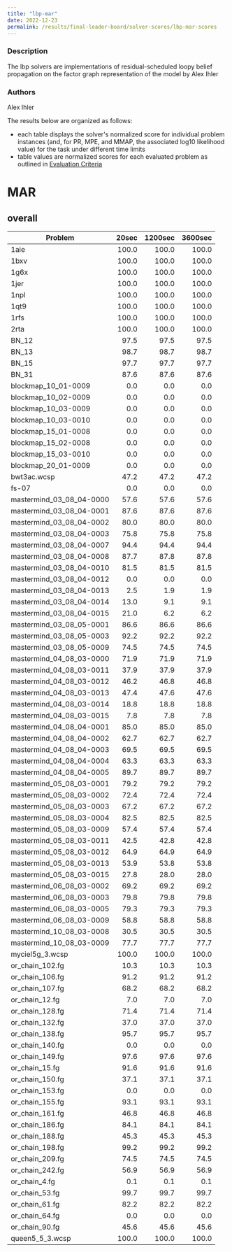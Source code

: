 ```yaml
---
title: "lbp-mar"
date: 2022-12-23
permalink: /results/final-leader-board/solver-scores/lbp-mar-scores
---
```



### Description

The lbp solvers are implementations of residual-scheduled loopy belief propagation on the factor graph representation of the model by Alex Ihler

### Authors

Alex Ihler


The results below are organized as follows:
- each table displays the solver's normalized score for individual problem instances (and, for PR, MPE, and MMAP, the associated log10 likelihood value) for the task under different time limits
- table values are normalized scores for each evaluated problem as outlined in [Evaluation Criteria](https://uaicompetition.github.io/uci-2022/results/evaluation-criteria/)


# MAR

## overall

|         Problem          | 20sec | 1200sec | 3600sec |
| ------------------------ | ----: | ------: | ------: |
| 1aie                     | 100.0 |   100.0 |   100.0 |
| 1bxv                     | 100.0 |   100.0 |   100.0 |
| 1g6x                     | 100.0 |   100.0 |   100.0 |
| 1jer                     | 100.0 |   100.0 |   100.0 |
| 1npl                     | 100.0 |   100.0 |   100.0 |
| 1qt9                     | 100.0 |   100.0 |   100.0 |
| 1rfs                     | 100.0 |   100.0 |   100.0 |
| 2rta                     | 100.0 |   100.0 |   100.0 |
| BN_12                    |  97.5 |    97.5 |    97.5 |
| BN_13                    |  98.7 |    98.7 |    98.7 |
| BN_15                    |  97.7 |    97.7 |    97.7 |
| BN_31                    |  87.6 |    87.6 |    87.6 |
| blockmap_10_01-0009      |   0.0 |     0.0 |     0.0 |
| blockmap_10_02-0009      |   0.0 |     0.0 |     0.0 |
| blockmap_10_03-0009      |   0.0 |     0.0 |     0.0 |
| blockmap_10_03-0010      |   0.0 |     0.0 |     0.0 |
| blockmap_15_01-0008      |   0.0 |     0.0 |     0.0 |
| blockmap_15_02-0008      |   0.0 |     0.0 |     0.0 |
| blockmap_15_03-0010      |   0.0 |     0.0 |     0.0 |
| blockmap_20_01-0009      |   0.0 |     0.0 |     0.0 |
| bwt3ac.wcsp              |  47.2 |    47.2 |    47.2 |
| fs-07                    |   0.0 |     0.0 |     0.0 |
| mastermind_03_08_04-0000 |  57.6 |    57.6 |    57.6 |
| mastermind_03_08_04-0001 |  87.6 |    87.6 |    87.6 |
| mastermind_03_08_04-0002 |  80.0 |    80.0 |    80.0 |
| mastermind_03_08_04-0003 |  75.8 |    75.8 |    75.8 |
| mastermind_03_08_04-0007 |  94.4 |    94.4 |    94.4 |
| mastermind_03_08_04-0008 |  87.7 |    87.8 |    87.8 |
| mastermind_03_08_04-0010 |  81.5 |    81.5 |    81.5 |
| mastermind_03_08_04-0012 |   0.0 |     0.0 |     0.0 |
| mastermind_03_08_04-0013 |   2.5 |     1.9 |     1.9 |
| mastermind_03_08_04-0014 |  13.0 |     9.1 |     9.1 |
| mastermind_03_08_04-0015 |  21.0 |     6.2 |     6.2 |
| mastermind_03_08_05-0001 |  86.6 |    86.6 |    86.6 |
| mastermind_03_08_05-0003 |  92.2 |    92.2 |    92.2 |
| mastermind_03_08_05-0009 |  74.5 |    74.5 |    74.5 |
| mastermind_04_08_03-0000 |  71.9 |    71.9 |    71.9 |
| mastermind_04_08_03-0011 |  37.9 |    37.9 |    37.9 |
| mastermind_04_08_03-0012 |  46.2 |    46.8 |    46.8 |
| mastermind_04_08_03-0013 |  47.4 |    47.6 |    47.6 |
| mastermind_04_08_03-0014 |  18.8 |    18.8 |    18.8 |
| mastermind_04_08_03-0015 |   7.8 |     7.8 |     7.8 |
| mastermind_04_08_04-0001 |  85.0 |    85.0 |    85.0 |
| mastermind_04_08_04-0002 |  62.7 |    62.7 |    62.7 |
| mastermind_04_08_04-0003 |  69.5 |    69.5 |    69.5 |
| mastermind_04_08_04-0004 |  63.3 |    63.3 |    63.3 |
| mastermind_04_08_04-0005 |  89.7 |    89.7 |    89.7 |
| mastermind_05_08_03-0001 |  79.2 |    79.2 |    79.2 |
| mastermind_05_08_03-0002 |  72.4 |    72.4 |    72.4 |
| mastermind_05_08_03-0003 |  67.2 |    67.2 |    67.2 |
| mastermind_05_08_03-0004 |  82.5 |    82.5 |    82.5 |
| mastermind_05_08_03-0009 |  57.4 |    57.4 |    57.4 |
| mastermind_05_08_03-0011 |  42.5 |    42.8 |    42.8 |
| mastermind_05_08_03-0012 |  64.9 |    64.9 |    64.9 |
| mastermind_05_08_03-0013 |  53.9 |    53.8 |    53.8 |
| mastermind_05_08_03-0015 |  27.8 |    28.0 |    28.0 |
| mastermind_06_08_03-0002 |  69.2 |    69.2 |    69.2 |
| mastermind_06_08_03-0003 |  79.8 |    79.8 |    79.8 |
| mastermind_06_08_03-0005 |  79.3 |    79.3 |    79.3 |
| mastermind_06_08_03-0009 |  58.8 |    58.8 |    58.8 |
| mastermind_10_08_03-0008 |  30.5 |    30.5 |    30.5 |
| mastermind_10_08_03-0009 |  77.7 |    77.7 |    77.7 |
| myciel5g_3.wcsp          | 100.0 |   100.0 |   100.0 |
| or_chain_102.fg          |  10.3 |    10.3 |    10.3 |
| or_chain_106.fg          |  91.2 |    91.2 |    91.2 |
| or_chain_107.fg          |  68.2 |    68.2 |    68.2 |
| or_chain_12.fg           |   7.0 |     7.0 |     7.0 |
| or_chain_128.fg          |  71.4 |    71.4 |    71.4 |
| or_chain_132.fg          |  37.0 |    37.0 |    37.0 |
| or_chain_138.fg          |  95.7 |    95.7 |    95.7 |
| or_chain_140.fg          |   0.0 |     0.0 |     0.0 |
| or_chain_149.fg          |  97.6 |    97.6 |    97.6 |
| or_chain_15.fg           |  91.6 |    91.6 |    91.6 |
| or_chain_150.fg          |  37.1 |    37.1 |    37.1 |
| or_chain_153.fg          |   0.0 |     0.0 |     0.0 |
| or_chain_155.fg          |  93.1 |    93.1 |    93.1 |
| or_chain_161.fg          |  46.8 |    46.8 |    46.8 |
| or_chain_186.fg          |  84.1 |    84.1 |    84.1 |
| or_chain_188.fg          |  45.3 |    45.3 |    45.3 |
| or_chain_198.fg          |  99.2 |    99.2 |    99.2 |
| or_chain_209.fg          |  74.5 |    74.5 |    74.5 |
| or_chain_242.fg          |  56.9 |    56.9 |    56.9 |
| or_chain_4.fg            |   0.1 |     0.1 |     0.1 |
| or_chain_53.fg           |  99.7 |    99.7 |    99.7 |
| or_chain_61.fg           |  82.2 |    82.2 |    82.2 |
| or_chain_64.fg           |   0.0 |     0.0 |     0.0 |
| or_chain_90.fg           |  45.6 |    45.6 |    45.6 |
| queen5_5_3.wcsp          | 100.0 |   100.0 |   100.0 |

